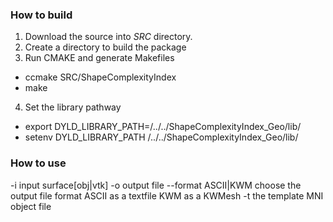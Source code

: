 ### How to build

1. Download the source into _SRC_ directory.
2. Create a directory to build the package
3. Run CMAKE and generate Makefiles
  * ccmake SRC/ShapeComplexityIndex
  * make
4. Set the library pathway 
  * export DYLD_LIBRARY_PATH=/../../ShapeComplexityIndex_Geo/lib/
  * setenv DYLD_LIBRARY_PATH /../../ShapeComplexityIndex_Geo/lib/ 

### How to use

 -i input surface[obj|vtk]
 -o output file
 --format ASCII|KWM
    choose the output file format
      ASCII as a textfile
      KWM as a KWMesh
 -t the template MNI object file

